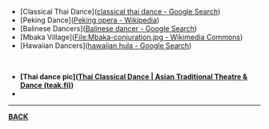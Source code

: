 - [Classical Thai Dance]([classical thai dance - Google Search](https://www.google.com/search?q=classical+thai+dance&sxsrf=ALiCzsYz0nw6xv3js-FBXpytiszlHi7cMw:1664339046305&source=lnms&tbm=isch&sa=X&ved=2ahUKEwiV5Y-N0rb6AhUM-TgGHVD4AVgQ_AUoAnoECAMQBA&cshid=1664339273824068&biw=1599&bih=757&dpr=1#imgrc=lYmd8lboJ0V41M))
- [Peking Dance]([Peking opera - Wikipedia](https://en.wikipedia.org/wiki/Peking_opera))
- [Balinese Dancers]([Balinese dancer - Google Search](https://www.google.com/search?q=Balinese+dancer&tbm=isch&ved=2ahUKEwiT9pfb0rb6AhU6_zgGHQu7DasQ2-cCegQIABAA&oq=Balinese+dancer&gs_lcp=CgNpbWcQAzIFCAAQgAQyBQgAEIAEMgUIABCABDIFCAAQgAQyBQgAEIAEMgUIABCABDIFCAAQgAQyBQgAEIAEMgUIABCABDIFCAAQgAQ6BwgAELEDEEM6BAgjECc6BAgAEEM6CAgAEIAEELEDOggIABCxAxCDAToLCAAQgAQQsQMQgwE6BggAEB4QBToGCAAQHhAIUMfQA1jR-ANghfoDaAZwAHgAgAGcAYgB3xaSAQQwLjIwmAEAoAEBqgELZ3dzLXdpei1pbWfAAQE&sclient=img&ei=Cs0zY5NJuv7j4Q-L9rbYCg&bih=757&biw=1599#imgrc=wlht2cCiKhFEMM))
- [Mbaka Village]([File:Mbaka-conjuration.jpg - Wikimedia Commons](https://commons.wikimedia.org/wiki/File:Mbaka-conjuration.jpg))
- [Hawaiian Dancers]([hawaiian hula - Google Search](https://www.google.com/search?q=hawaiian+hula&tbm=isch&ved=2ahUKEwjMtLXN1bb6AhWiNaYKHeMYDPcQ2-cCegQIABAA&oq=hawaiian+hula&gs_lcp=CgNpbWcQAzIFCAAQgAQyBQgAEIAEMgUIABCABDIFCAAQgAQyBQgAEIAEMgUIABCABDIFCAAQgAQyBQgAEIAEMgUIABCABDIFCAAQgAQ6BAgjECc6BAgAEENQqAtYpw5gng9oAHAAeACAAa4BiAH9BJIBAzAuNJgBAKABAaoBC2d3cy13aXotaW1nwAEB&sclient=img&ei=EtAzY8zjGqLrmAXjsbC4Dw&bih=757&biw=1599#imgrc=WB0uS9lMmn00ZM&imgdii=x2V7aNrLbEkLjM))

<br>

- **[Thai dance pic]([Thai Classical Dance | Asian Traditional Theatre & Dance (teak.fi)](https://disco.teak.fi/asia/thai-classical-dance/))**
- 
---
**[BACK](AsianClassicalDance.md)**
